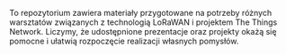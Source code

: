 To repozytorium zawiera materiały przygotowane na potrzeby różnych warsztatów związanych z technologią LoRaWAN i projektem The Things Network. Liczymy, że udostępnione prezentacje oraz projekty okażą się pomocne i ułatwią rozpoczęcie realizacji własnych pomysłów.
